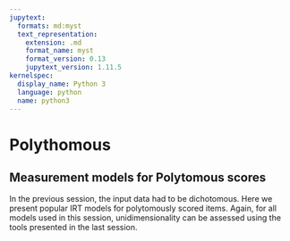 ```yaml
---
jupytext:
  formats: md:myst
  text_representation:
    extension: .md
    format_name: myst
    format_version: 0.13
    jupytext_version: 1.11.5
kernelspec:
  display_name: Python 3
  language: python
  name: python3
---
```


# <i class="fa-solid fa-cubes"></i> Polythomous

## Measurement models for Polytomous scores

In the previous session, the input data had to be dichotomous. Here we present
popular IRT models for polytomously scored items. Again, for all models used
in this session, unidimensionality can be assessed using the tools presented in the last session.


